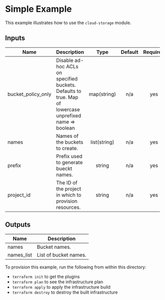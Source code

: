 # Simple Example

This example illustrates how to use the `cloud-storage` module.

<!-- BEGINNING OF PRE-COMMIT-TERRAFORM DOCS HOOK -->
## Inputs

| Name | Description | Type | Default | Required |
|------|-------------|:----:|:-----:|:-----:|
| bucket\_policy\_only | Disable ad-hoc ACLs on specified buckets. Defaults to true. Map of lowercase unprefixed name => boolean | map(string) | n/a | yes |
| names | Names of the buckets to create. | list(string) | n/a | yes |
| prefix | Prefix used to generate bueckt names. | string | n/a | yes |
| project\_id | The ID of the project in which to provision resources. | string | n/a | yes |

## Outputs

| Name | Description |
|------|-------------|
| names | Bucket names. |
| names\_list | List of bucket names. |

<!-- END OF PRE-COMMIT-TERRAFORM DOCS HOOK -->

To provision this example, run the following from within this directory:
- `terraform init` to get the plugins
- `terraform plan` to see the infrastructure plan
- `terraform apply` to apply the infrastructure build
- `terraform destroy` to destroy the built infrastructure
